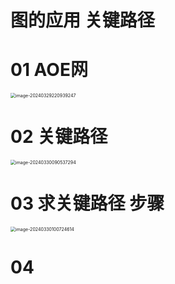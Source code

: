 # 图的应用 关键路径



# 01 AOE网

<img src="https://cvp.oss-cn-shanghai.aliyuncs.com/picgo/202403292209427.png" alt="image-20240329220939247" style="zoom:50%;" />



# 02 关键路径

<img src="https://cvp.oss-cn-shanghai.aliyuncs.com/picgo/202403300905642.png" alt="image-20240330090537294" style="zoom:50%;" />



# 03 求关键路径 步骤

<img src="https://cvp.oss-cn-shanghai.aliyuncs.com/picgo/202403301007745.png" alt="image-20240330100724614" style="zoom:50%;" />



# 04 
